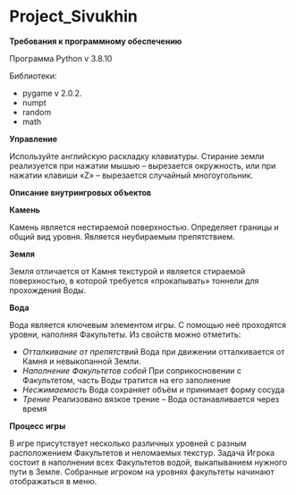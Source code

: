 ﻿# **Project\_Sivukhin**
**Требования к программному обеспечению**

Программа Python v 3.8.10

Библиотеки:

- pygame v 2.0.2.
- numpt
- random
- math

**Управление**

Используйте английскую раскладку клавиатуры. Стирание земли реализуется при нажатии мышью – вырезается окружность, или при нажатии клавиши «Z» – вырезается случайный многоугольник. 

**Описание внутриигровых объектов**

**Камень**

Камень является нестираемой поверхностью. Определяет границы и общий вид уровня. Является неубираемым препятствием.

**Земля**

Земля отличается от Камня текстурой и является стираемой поверхностью, в которой требуется «прокапывать» тоннели для прохождения Воды.

**Вода**

Вода является ключевым элементом игры. С помощью неё проходятся уровни, наполняя Факультеты. Из свойств можно отметить:

- *Отталкивание от препятствий*
  Вода при движении отталкивается от Камня и невыкопанной Земли.
- *Наполнение Факультетов собой*
  При соприкосновении с Факультетом, часть Воды тратится на его заполнение
- *Несжимаемость* 
  Вода сохраняет объём и принимает форму сосуда
- *Трение*
  Реализовано вязкое трение – Вода останавливается через время

**Процесс игры**

В игре присутствует несколько различных уровней с разным расположением Факультетов и неломаемых текстур. Задача Игрока состоит в наполнении всех Факультетов водой, выкапыванием нужного пути в Земле. Собранные игроком на уровнях факультеты начинают отображаться в меню.

